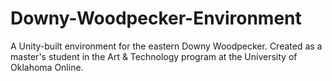 # Downy-Woodpecker-Environment
A Unity-built environment for the eastern Downy Woodpecker. Created as a master's student in the Art &amp; Technology program at the University of Oklahoma Online.
